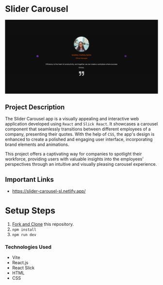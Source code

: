 # Slider Carousel

![Slider Carousel](public/sl-banner.png)

## Project Description

The Slider Carousel app is a visually appealing and interactive web application developed using `React` and `Slick React`. It showcases a carousel component that seamlessly transitions between different employees of a company, presenting their quotes. With the help of `CSS`, the app's design is enhanced to create a polished and engaging user interface, incorporating brand elements and animations. 

This project offers a captivating way for companies to spotlight their workforce, providing users with valuable insights into the employees' perspectives through an intuitive and visually pleasing carousel experience.

## Important Links

- https://slider-carousel-sl.netlify.app/

# Setup Steps

1. [Fork and Clone](https://github.com/iamatos3/slider-carousel) this repository.
2. ```npm install```
3. ```npm run dev```

### Technologies Used

- Vite
- React.js
- React Slick
- HTML
- CSS